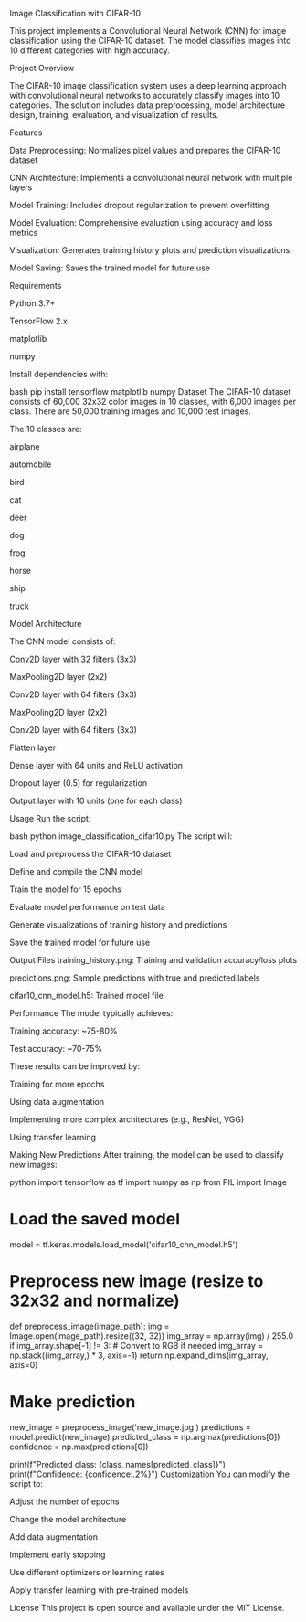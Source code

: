 Image Classification with CIFAR-10

This project implements a Convolutional Neural Network (CNN) for image classification using the CIFAR-10 dataset. The model classifies images into 10 different categories with high accuracy.

Project Overview

The CIFAR-10 image classification system uses a deep learning approach with convolutional neural networks to accurately classify images into 10 categories. The solution includes data preprocessing, model architecture design, training, evaluation, and visualization of results.

Features

Data Preprocessing: Normalizes pixel values and prepares the CIFAR-10 dataset

CNN Architecture: Implements a convolutional neural network with multiple layers

Model Training: Includes dropout regularization to prevent overfitting

Model Evaluation: Comprehensive evaluation using accuracy and loss metrics

Visualization: Generates training history plots and prediction visualizations

Model Saving: Saves the trained model for future use

Requirements

Python 3.7+

TensorFlow 2.x

matplotlib

numpy

Install dependencies with:

bash
pip install tensorflow matplotlib numpy
Dataset
The CIFAR-10 dataset consists of 60,000 32x32 color images in 10 classes, with 6,000 images per class. There are 50,000 training images and 10,000 test images.

The 10 classes are:

airplane

automobile

bird

cat

deer

dog

frog

horse

ship

truck

Model Architecture

The CNN model consists of:

Conv2D layer with 32 filters (3x3)

MaxPooling2D layer (2x2)

Conv2D layer with 64 filters (3x3)

MaxPooling2D layer (2x2)

Conv2D layer with 64 filters (3x3)

Flatten layer

Dense layer with 64 units and ReLU activation

Dropout layer (0.5) for regularization

Output layer with 10 units (one for each class)

Usage
Run the script:

bash
python image_classification_cifar10.py
The script will:

Load and preprocess the CIFAR-10 dataset

Define and compile the CNN model

Train the model for 15 epochs

Evaluate model performance on test data

Generate visualizations of training history and predictions

Save the trained model for future use

Output Files
training_history.png: Training and validation accuracy/loss plots

predictions.png: Sample predictions with true and predicted labels

cifar10_cnn_model.h5: Trained model file

Performance
The model typically achieves:

Training accuracy: ~75-80%

Test accuracy: ~70-75%

These results can be improved by:

Training for more epochs

Using data augmentation

Implementing more complex architectures (e.g., ResNet, VGG)

Using transfer learning

Making New Predictions
After training, the model can be used to classify new images:

python
import tensorflow as tf
import numpy as np
from PIL import Image

# Load the saved model
model = tf.keras.models.load_model('cifar10_cnn_model.h5')

# Preprocess new image (resize to 32x32 and normalize)
def preprocess_image(image_path):
    img = Image.open(image_path).resize((32, 32))
    img_array = np.array(img) / 255.0
    if img_array.shape[-1] != 3:  # Convert to RGB if needed
        img_array = np.stack((img_array,) * 3, axis=-1)
    return np.expand_dims(img_array, axis=0)

# Make prediction
new_image = preprocess_image('new_image.jpg')
predictions = model.predict(new_image)
predicted_class = np.argmax(predictions[0])
confidence = np.max(predictions[0])

print(f"Predicted class: {class_names[predicted_class]}")
print(f"Confidence: {confidence:.2%}")
Customization
You can modify the script to:

Adjust the number of epochs

Change the model architecture

Add data augmentation

Implement early stopping

Use different optimizers or learning rates

Apply transfer learning with pre-trained models

License
This project is open source and available under the MIT License.
